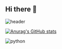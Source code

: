 ## Hi there 👋

![header](https://capsule-render.vercel.app/api?type=venom&color=gradient&height=200&text=Hello%Mungio%Github👋&fontcolor=FFFFFF0&animation=twinkling&stroke=000000)

[![Anurag's GitHub stats](https://github-readme-stats.vercel.app/api?username=mun-gio)](https://github.com/anuraghazra/github-readme-stats)

![python](https://img.shields.io/badge/python-3670A0?style=for-the-badge&logo=python&logoColor=ffdd54)
